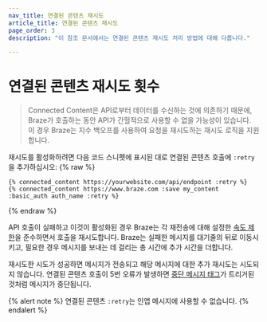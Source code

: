 ```yaml
---
nav_title: 연결된 콘텐츠 재시도
article_title: 연결된 콘텐츠 재시도
page_order: 3
description: "이 참조 문서에서는 연결된 콘텐츠 재시도 처리 방법에 대해 다룹니다."

---
```


# 연결된 콘텐츠 재시도 횟수

> Connected Content은 API로부터 데이터를 수신하는 것에 의존하기 때문에, Braze가 호출하는 동안 API가 간헐적으로 사용할 수 없을 가능성이 있습니다. 이 경우 Braze는 지수 백오프를 사용하여 요청을 재시도하는 재시도 로직을 지원합니다. 

재시도를 활성화하려면 다음 코드 스니펫에 표시된 대로 연결된 콘텐츠 호출에 `:retry`을 추가하십시오:
{% raw %}
```
{% connected_content https://yourwebsite.com/api/endpoint :retry %}
{% connected_content https://www.braze.com :save my_content :basic_auth auth_name :retry %}
```
{% endraw %}

API 호출이 실패하고 이것이 활성화된 경우 Braze는 각 재전송에 대해 설정한 [속도 제한][47]을 준수하면서 호출을 재시도합니다. Braze는 실패한 메시지를 대기줄의 뒤로 이동시키고, 필요한 경우 메시지를 보내는 데 걸리는 총 시간에 추가 시간을 더합니다.

재시도한 시도가 성공하면 메시지가 전송되고 해당 메시지에 대한 추가 재시도는 시도되지 않습니다. 연결된 콘텐츠 호출이 5번 오류가 발생하면 [중단 메시지 태그][1]가 트리거된 것처럼 메시지가 중단됩니다.

{% alert note %}
연결된 콘텐츠 `:retry`는 인앱 메시지에 사용할 수 없습니다.
{% endalert %}


[1]: {{site.baseurl}}/user_guide/personalization_and_dynamic_content/connected_content/aborting_connected_content/
[16]: [success@braze.com](mailto:success@braze.com)
[47]: {{site.baseurl}}/user_guide/engagement_tools/campaigns/testing_and_more/rate-limiting/#delivery-speed-rate-limiting
